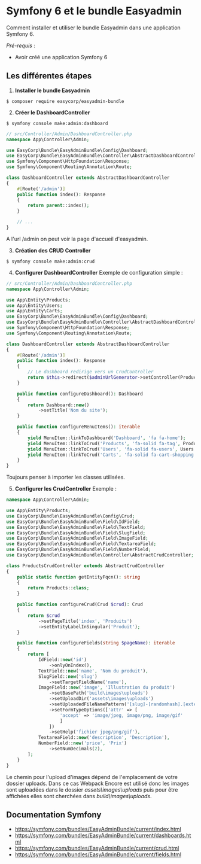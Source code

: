 
# Symfony 6 et le bundle Easyadmin

Comment installer et utiliser le bundle Easyadmin dans une application Symfony 6.

*Pré-requis* : 
- Avoir créé une application Symfony 6

## Les différentes étapes 

1. **Installer le bundle Easyadmin**
```
$ composer require easycorp/easyadmin-bundle
```

2. **Créer le DashboardController**
```
$ symfony console make:admin:dashboard
```
```php
// src/Controller/Admin/DashboardController.php
namespace App\Controller\Admin;

use EasyCorp\Bundle\EasyAdminBundle\Config\Dashboard;
use EasyCorp\Bundle\EasyAdminBundle\Controller\AbstractDashboardController;
use Symfony\Component\HttpFoundation\Response;
use Symfony\Component\Routing\Annotation\Route;

class DashboardController extends AbstractDashboardController
{
    #[Route('/admin')]
    public function index(): Response
    {
        return parent::index();
    }

    // ...
}
```
A l'url /admin on peut voir la page d'accueil d'easyadmin.

3. **Création des CRUD Controller**
```
$ symfony console make:admin:crud
```

4. **Configurer DashboardController**
Exemple de configuration simple :
```php
// src/Controller/Admin/DashboardController.php
namespace App\Controller\Admin;

use App\Entity\Products;
use App\Entity\Users;
use App\Entity\Carts;
use EasyCorp\Bundle\EasyAdminBundle\Config\Dashboard;
use EasyCorp\Bundle\EasyAdminBundle\Controller\AbstractDashboardController;
use Symfony\Component\HttpFoundation\Response;
use Symfony\Component\Routing\Annotation\Route;

class DashboardController extends AbstractDashboardController
{
    #[Route('/admin')]
    public function index(): Response
    {
        // Le dashboard redirige vers un CrudController
        return $this->redirect($adminUrlGenerator->setController(ProductsCrudController::class)->generateUrl());
    }

    public function configureDashboard(): Dashboard
    {
        return Dashboard::new()
            ->setTitle('Nom du site');
    }

    public function configureMenuItems(): iterable
    {
        yield MenuItem::linkToDashboard('Dashboard', 'fa fa-home');
        yield MenuItem::linkToCrud('Products', 'fa-solid fa-tag', Products::class);
        yield MenuItem::linkToCrud('Users', 'fa-solid fa-users', Users::class);
        yield MenuItem::linkToCrud('Carts', 'fa-solid fa-cart-shopping', Carts::class);
    }
}
```
Toujours penser à importer les classes utilisées.

5. **Configurer les CrudController**
Exemple :
```php
namespace App\Controller\Admin;

use App\Entity\Products;
use EasyCorp\Bundle\EasyAdminBundle\Config\Crud;
use EasyCorp\Bundle\EasyAdminBundle\Field\IdField;
use EasyCorp\Bundle\EasyAdminBundle\Field\TextField;
use EasyCorp\Bundle\EasyAdminBundle\Field\SlugField;
use EasyCorp\Bundle\EasyAdminBundle\Field\ImageField;
use EasyCorp\Bundle\EasyAdminBundle\Field\TextareaField;
use EasyCorp\Bundle\EasyAdminBundle\Field\NumberField;
use EasyCorp\Bundle\EasyAdminBundle\Controller\AbstractCrudController;

class ProductsCrudController extends AbstractCrudController
{
    public static function getEntityFqcn(): string
    {
        return Products::class;
    }

    public function configureCrud(Crud $crud): Crud
    {
        return $crud
            ->setPageTitle('index', 'Produits')
            ->setEntityLabelInSingular('Produit');
    }

    public function configureFields(string $pageName): iterable
    {
        return [
            IdField::new('id')
                ->onlyOnIndex(),
            TextField::new('name', 'Nom du produit'),
            SlugField::new('slug')
                ->setTargetFieldName('name'),
            ImageField::new('image', 'Illustration du produit')
                ->setBasePath('build\images\uploads')
                ->setUploadDir('assets\images\uploads')
                ->setUploadedFileNamePattern('[slug]-[randomhash].[extension]')
                ->setFormTypeOptions(['attr' => [
                    'accept' => 'image/jpeg, image/png, image/gif'
                    ]
                ])
                ->setHelp('fichier jpeg/png/gif'),   
            TextareaField::new('description', 'Description'),
            NumberField::new('price', 'Prix')
                ->setNumDecimals(2),
        ];
    }
}
```
Le chemin pour l'upload d'images dépend de l'emplacement de votre dossier uploads. Dans ce cas Webpack Encore est utilisé donc les images sont uploadées dans le dossier *assets\images\uploads* puis pour être affichées elles sont cherchées dans *build\images\uploads*.

## Documentation Symfony

- <https://symfony.com/bundles/EasyAdminBundle/current/index.html>
- <https://symfony.com/bundles/EasyAdminBundle/current/dashboards.html>
- <https://symfony.com/bundles/EasyAdminBundle/current/crud.html>
- <https://symfony.com/bundles/EasyAdminBundle/current/fields.html>